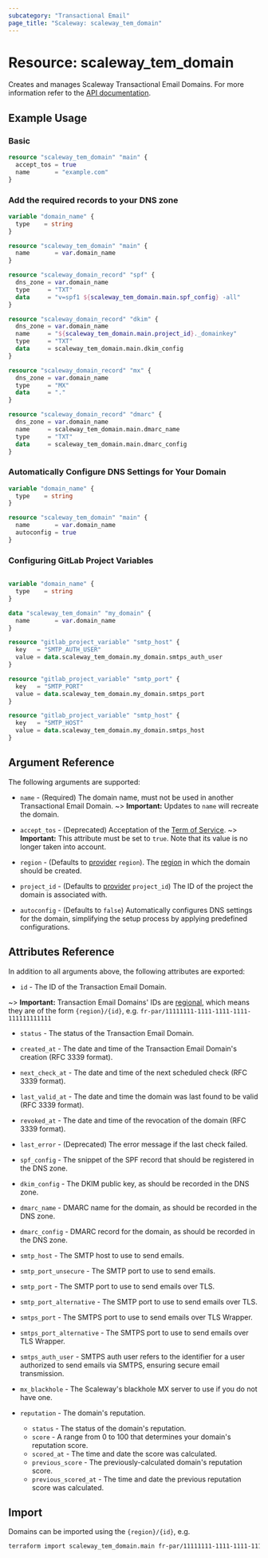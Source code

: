 ```yaml
---
subcategory: "Transactional Email"
page_title: "Scaleway: scaleway_tem_domain"
---
```


# Resource: scaleway_tem_domain

Creates and manages Scaleway Transactional Email Domains.
For more information refer to the [API documentation](https://www.scaleway.com/en/developers/api/transactional-email).

## Example Usage

### Basic

```terraform
resource "scaleway_tem_domain" "main" {
  accept_tos = true
  name       = "example.com"
}
```

### Add the required records to your DNS zone

```terraform
variable "domain_name" {
  type    = string
}

resource "scaleway_tem_domain" "main" {
  name       = var.domain_name
}

resource "scaleway_domain_record" "spf" {
  dns_zone = var.domain_name
  type     = "TXT"
  data     = "v=spf1 ${scaleway_tem_domain.main.spf_config} -all"
}

resource "scaleway_domain_record" "dkim" {
  dns_zone = var.domain_name
  name     = "${scaleway_tem_domain.main.project_id}._domainkey"
  type     = "TXT"
  data     = scaleway_tem_domain.main.dkim_config
}

resource "scaleway_domain_record" "mx" {
  dns_zone = var.domain_name
  type     = "MX"
  data     = "."
}

resource "scaleway_domain_record" "dmarc" {
  dns_zone = var.domain_name
  name     = scaleway_tem_domain.main.dmarc_name
  type     = "TXT"
  data     = scaleway_tem_domain.main.dmarc_config
}
```

### Automatically Configure DNS Settings for Your Domain

```terraform
variable "domain_name" {
  type    = string
}

resource "scaleway_tem_domain" "main" {
  name       = var.domain_name
  autoconfig = true
}

```

### Configuring GitLab Project Variables

```terraform

variable "domain_name" {
  type    = string
}

data "scaleway_tem_domain" "my_domain" {
  name       = var.domain_name
}

resource "gitlab_project_variable" "smtp_host" {
  key   = "SMTP_AUTH_USER"
  value = data.scaleway_tem_domain.my_domain.smtps_auth_user
}

resource "gitlab_project_variable" "smtp_port" {
  key   = "SMTP_PORT"
  value = data.scaleway_tem_domain.my_domain.smtps_port
}

resource "gitlab_project_variable" "smtp_host" {
  key   = "SMTP_HOST"
  value = data.scaleway_tem_domain.my_domain.smtps_host
}

```

## Argument Reference

The following arguments are supported:

- `name` - (Required) The domain name, must not be used in another Transactional Email Domain.
  ~> **Important:** Updates to `name` will recreate the domain.

- `accept_tos` - (Deprecated) Acceptation of the [Term of Service](https://tem.s3.fr-par.scw.cloud/antispam_policy.pdf).
  ~> **Important:** This attribute must be set to `true`. Note that its value is no longer taken into account.

- `region` - (Defaults to [provider](../index.md#region) `region`). The [region](../guides/regions_and_zones.md#regions) in which the domain should be created.

- `project_id` - (Defaults to [provider](../index.md#project_id) `project_id`) The ID of the project the domain is associated with.

- `autoconfig` - (Defaults to `false`) Automatically configures DNS settings for the domain, simplifying the setup process by applying predefined configurations.

## Attributes Reference

In addition to all arguments above, the following attributes are exported:

- `id` - The ID of the Transaction Email Domain.

~> **Important:** Transaction Email Domains' IDs are [regional](../guides/regions_and_zones.md#resource-ids), which means they are of the form `{region}/{id}`, e.g. `fr-par/11111111-1111-1111-1111-111111111111`

- `status` - The status of the Transaction Email Domain.

- `created_at` - The date and time of the Transaction Email Domain's creation (RFC 3339 format).

- `next_check_at` - The date and time of the next scheduled check (RFC 3339 format).

- `last_valid_at` - The date and time the domain was last found to be valid (RFC 3339 format).

- `revoked_at` - The date and time of the revocation of the domain (RFC 3339 format).

- `last_error` - (Deprecated) The error message if the last check failed.

- `spf_config` - The snippet of the SPF record that should be registered in the DNS zone.

- `dkim_config` - The DKIM public key, as should be recorded in the DNS zone.

- `dmarc_name` - DMARC name for the domain, as should be recorded in the DNS zone.

- `dmarc_config` - DMARC record for the domain, as should be recorded in the DNS zone.

- `smtp_host` - The SMTP host to use to send emails.

- `smtp_port_unsecure` - The SMTP port to use to send emails.

- `smtp_port` - The SMTP port to use to send emails over TLS.

- `smtp_port_alternative` - The SMTP port to use to send emails over TLS.

- `smtps_port` - The SMTPS port to use to send emails over TLS Wrapper.

- `smtps_port_alternative` - The SMTPS port to use to send emails over TLS Wrapper.

- `smtps_auth_user` - SMTPS auth user refers to the identifier for a user authorized to send emails via SMTPS, ensuring secure email transmission.

- `mx_blackhole` - The Scaleway's blackhole MX server to use if you do not have one.

- `reputation` - The domain's reputation.
    - `status` - The status of the domain's reputation.
    - `score` - A range from 0 to 100 that determines your domain's reputation score.
    - `scored_at` - The time and date the score was calculated.
    - `previous_score` - The previously-calculated domain's reputation score.
    - `previous_scored_at` - The time and date the previous reputation score was calculated.

## Import

Domains can be imported using the `{region}/{id}`, e.g.

```bash
terraform import scaleway_tem_domain.main fr-par/11111111-1111-1111-1111-111111111111
```
